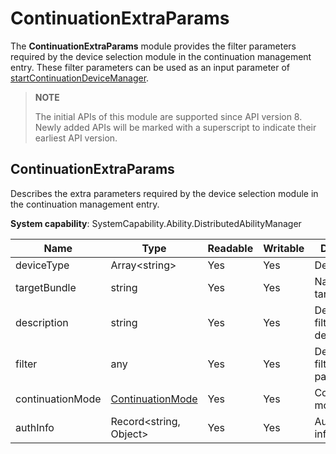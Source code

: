 # ContinuationExtraParams

The **ContinuationExtraParams** module provides the filter parameters required by the device selection module in the continuation management entry. These filter parameters can be used as an input parameter of [startContinuationDeviceManager](js-apis-continuation-continuationManager.md#continuationmanagerstartcontinuationdevicemanager9-1).

> **NOTE**
> 
> The initial APIs of this module are supported since API version 8. Newly added APIs will be marked with a superscript to indicate their earliest API version.

## ContinuationExtraParams

Describes the extra parameters required by the device selection module in the continuation management entry.

**System capability**: SystemCapability.Ability.DistributedAbilityManager

| Name| Type| Readable| Writable| Description|
| -------- | -------- | -------- | -------- | -------- |
| deviceType | Array\<string> | Yes| Yes| Device type.|
| targetBundle | string | Yes| Yes| Name of the target bundle.|
| description | string | Yes| Yes| Device filtering description.|
| filter | any | Yes| Yes| Device filtering parameter.|
| continuationMode | [ContinuationMode](js-apis-continuation-continuationManager.md#continuationmode) | Yes| Yes| Continuation mode.|
| authInfo | Record<string, Object> | Yes| Yes| Authentication information.|
